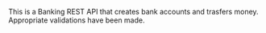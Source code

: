 This is a Banking REST API that creates bank accounts and trasfers money. Appropriate validations have been made.
